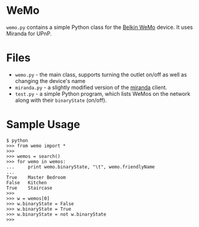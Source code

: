 WeMo
====

`wemo.py` contains a simple Python class for the [Belkin WeMo](http://www.amazon.com/gp/product/B0089WFPRO/ref=as_li_qf_sp_asin_il_tl?ie=UTF8&tag=snosrap06-20&linkCode=as2&camp=1789&creative=9325&creativeASIN=B0089WFPRO) device.  It uses Miranda for UPnP.

Files
=====
* `wemo.py` - the main class, supports turning the outlet on/off as well as changing the device's name
* `miranda.py` - a slightly modified version of the [miranda](http://code.google.com/p/miranda-upnp/) client.
* `test.py` - a simple Python program, which lists WeMos on the network along with their `binaryState` (on/off).

Sample Usage
============

	$ python
	>>> from wemo import *
	>>> 
	>>> wemos = search()
	>>> for wemo in wemos:
	...     print wemo.binaryState, "\t", wemo.friendlyName
	... 
	True 	Master Bedroom
	False 	Kitchen
	True 	Staircase
	>>> 
	>>> w = wemos[0]
	>>> w.binaryState = False
	>>> w.binaryState = True
	>>> w.binaryState = not w.binaryState
	>>> 

